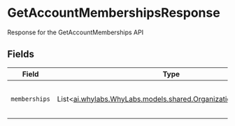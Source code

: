 # GetAccountMembershipsResponse

Response for the GetAccountMemberships API


## Fields

| Field                                                                                                            | Type                                                                                                             | Required                                                                                                         | Description                                                                                                      |
| ---------------------------------------------------------------------------------------------------------------- | ---------------------------------------------------------------------------------------------------------------- | ---------------------------------------------------------------------------------------------------------------- | ---------------------------------------------------------------------------------------------------------------- |
| `memberships`                                                                                                    | List<[ai.whylabs.WhyLabs.models.shared.OrganizationRoleMembers](../../models/shared/OrganizationRoleMembers.md)> | :heavy_check_mark:                                                                                               | A list of memberships in the account                                                                             |
